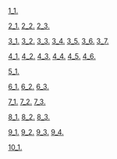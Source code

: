 <html>
    <a href="week_2">1_1.</a>
    <p></p>
    <a href="WEEK_1/2/2_1.html">2_1.</a>
    <a href="WEEK_1/2/2_2.html">2_2.</a>
    <a href="WEEK_1/2/2_3.html">2_3.</a>
    <p></p>
    <a href="WEEK_1/3/3_1.html">3_1.</a>
    <a href="WEEK_1/3/3_2.html">3_2.</a>
    <a href="WEEK_1/3/3_3.html">3_3.</a>
    <a href="WEEK_1/3/3_4.html">3_4.</a>
    <a href="WEEK_1/3/3_5.html">3_5.</a>
    <a href="WEEK_1/3/3_6.html">3_6.</a>
    <a href="WEEK_1/3/3_7.html">3_7.</a>
    <p></p>
    <a href="WEEK_1/4/4_1.html">4_1.</a>
    <a href="WEEK_1/4/4_2.html">4_2.</a>
    <a href="WEEK_1/4/4_3.html">4_3.</a>
    <a href="WEEK_1/4/4_4.html">4_4.</a>
    <a href="WEEK_1/4/4_5.html">4_5.</a>
    <a href="WEEK_1/4/4_6.html">4_6.</a>
    <p></p>
    <a href="WEEK_1/5/5_1.html">5_1.</a>
    <p></p>
    <a href="WEEK_1/6/6_1.html">6_1.</a>
    <a href="WEEK_1/6/6_2.html">6_2.</a>
    <a href="WEEK_1/6/6_3.html">6_3.</a>
    <p></p>
    <a href="WEEK_1/7/7_1.html">7_1.</a>
    <a href="WEEK_1/7/7_2.html">7_2.</a>
    <a href="WEEK_1/7/7_3.html">7_3.</a>
    <p></p>
    <a href="WEEK_1/8/8_1.html">8_1.</a>
    <a href="WEEK_1/8/8_2.html">8_2.</a>
    <a href="WEEK_1/8/8_3.html">8_3.</a>
    <p></p>
    <a href="WEEK_1/9/9_1.html">9_1.</a>
    <a href="WEEK_1/9/9_2.html">9_2.</a>
    <a href="WEEK_1/9/9_3.html">9_3.</a>
    <a href="WEEK_1/9/9_4.html">9_4.</a>
    <p></p>
    <a href="WEEK_1/10/10_1.html">10_1.</a>
</html>
